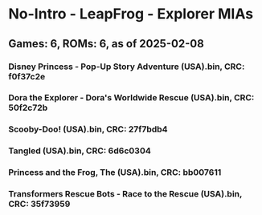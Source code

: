 # No-Intro - LeapFrog - Explorer MIAs
## Games: 6, ROMs: 6, as of 2025-02-08

### Disney Princess - Pop-Up Story Adventure (USA).bin, CRC: f0f37c2e
### Dora the Explorer - Dora's Worldwide Rescue (USA).bin, CRC: 50f2c72b
### Scooby-Doo! (USA).bin, CRC: 27f7bdb4
### Tangled (USA).bin, CRC: 6d6c0304
### Princess and the Frog, The (USA).bin, CRC: bb007611
### Transformers Rescue Bots - Race to the Rescue (USA).bin, CRC: 35f73959
